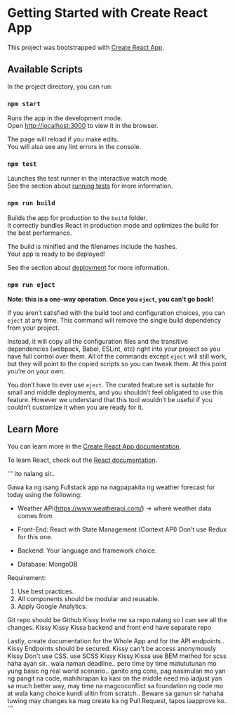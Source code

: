 # Getting Started with Create React App

This project was bootstrapped with [Create React App](https://github.com/facebook/create-react-app).

## Available Scripts

In the project directory, you can run:

### `npm start`

Runs the app in the development mode.\
Open [http://localhost:3000](http://localhost:3000) to view it in the browser.

The page will reload if you make edits.\
You will also see any lint errors in the console.

### `npm test`

Launches the test runner in the interactive watch mode.\
See the section about [running tests](https://facebook.github.io/create-react-app/docs/running-tests) for more information.

### `npm run build`

Builds the app for production to the `build` folder.\
It correctly bundles React in production mode and optimizes the build for the best performance.

The build is minified and the filenames include the hashes.\
Your app is ready to be deployed!

See the section about [deployment](https://facebook.github.io/create-react-app/docs/deployment) for more information.

### `npm run eject`

**Note: this is a one-way operation. Once you `eject`, you can’t go back!**

If you aren’t satisfied with the build tool and configuration choices, you can `eject` at any time. This command will remove the single build dependency from your project.

Instead, it will copy all the configuration files and the transitive dependencies (webpack, Babel, ESLint, etc) right into your project so you have full control over them. All of the commands except `eject` will still work, but they will point to the copied scripts so you can tweak them. At this point you’re on your own.

You don’t have to ever use `eject`. The curated feature set is suitable for small and middle deployments, and you shouldn’t feel obligated to use this feature. However we understand that this tool wouldn’t be useful if you couldn’t customize it when you are ready for it.

## Learn More

You can learn more in the [Create React App documentation](https://facebook.github.io/create-react-app/docs/getting-started).

To learn React, check out the [React documentation](https://reactjs.org/).





'''
ito nalang sir..

Gawa ka ng isang Fullstack app na nagpapakita ng weather forecast for today  using the following:

- Weather API(https://www.weatherapi.com/) -> where weather data comes from

- Front-End: React with State Management (Context API) Don't use Redux for this one.

- Backend: Your language and framework choice.

- Database: MongoDB

Requirement:
1. Use best practices.
2. All components should be modular and reusable.
3. Apply Google Analytics.



Git repo should be Github
Kissy
Invite me sa repo nalang so I can see all the changes.
Kissy
Kissy Kissa
backend and front end have separate repo

Lastly, create documentation for the Whole App and for the API endpoints..
Kissy
Endpoints should be secured.
Kissy
can't be access anonymously
Kissy
Don't use CSS. use SCSS
Kissy
Kissy Kissa
use BEM method for scss
haha ayan sir.. wala naman deadline.. pero time by time matututunan mo yung basic ng real world scenario.. ganito ang cons, pag nasimulan mo yan ng pangit na code, mahihirapan ka kasi on the middle need mo iadjust yan sa much better way, may time na magcoconflict sa foundation ng code mo at wala kang choice kundi ulitin from scratch.. Beware sa ganun sir hahaha tuwing may changes ka mag create ka ng Pull Request, tapos iaapprove ko..
'''
